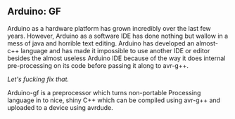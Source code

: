 Arduino: GF
-----------

Arduino as a hardware platform has grown incredibly over the last few years.
However, Arduino as a software IDE has done nothing but wallow in a mess of
java and horrible text editing. Arduino has developed an almost-c++ language
and has made it impossible to use another IDE or editor besides the almost
useless Arduino IDE because of the way it does internal pre-processing on its
code before passing it along to avr-g++.

*Let's fucking fix that.*

Arduino-gf is a preprocessor which turns non-portable Processing language in
to nice, shiny C++ which can be compiled using avr-g++ and uploaded to a
device using avrdude.

